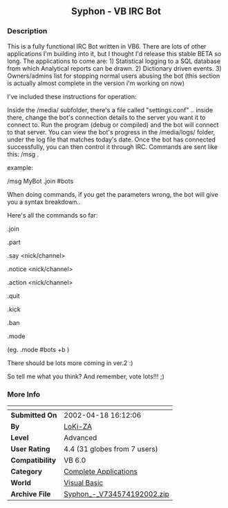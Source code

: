 ﻿<div align="center">

## Syphon \- VB IRC Bot


</div>

### Description

This is a fully functional IRC Bot written in VB6. There are lots of other applications I'm building into it, but I thought I'd release this stable BETA so long. The applications to come are: 1) Statistical logging to a SQL database from which Analytical reports can be drawn. 2) Dictionary driven events. 3) Owners/admins list for stopping normal users abusing the bot (this section is actually almost complete in the version i'm working on now)

<edit>

I've included these instructions for operation:

Inside the /media/ subfolder, there's a file called "settings.conf" .. inside there, change the bot's connection details to the server you want it to connect to. Run the program (debug or compiled) and the bot will connect to that server. You can view the bot's progress in the /media/logs/ folder, under the log file that matches today's date. Once the bot has connected successfully, you can then control it through IRC. Commands are sent like this: /msg <bot> .<command> <parameters>

example:

/msg MyBot .join #bots

When doing commands, if you get the parameters wrong, the bot will give you a syntax breakdown..

Here's all the commands so far:

.join <channel>

.part <channel>

.say <nick/channel> <message>

.notice <nick/channel> <message>

.action <nick/channel> <action>

.quit <quit message>

.kick <channel> <nick> <message>

.ban <channel> <nick>

.mode <channel> <mode type> <mode>

(eg. .mode #bots +b <nick>)

There should be lots more coming in ver.2 :)

</edit>

So tell me what you think? And remember, vote lots!!! ;)
 
### More Info
 


<span>             |<span>
---                |---
**Submitted On**   |2002-04-18 16:12:06
**By**             |[LoKi\-ZA](https://github.com/Planet-Source-Code/PSCIndex/blob/master/ByAuthor/loki-za.md)
**Level**          |Advanced
**User Rating**    |4.4 (31 globes from 7 users)
**Compatibility**  |VB 6\.0
**Category**       |[Complete Applications](https://github.com/Planet-Source-Code/PSCIndex/blob/master/ByCategory/complete-applications__1-27.md)
**World**          |[Visual Basic](https://github.com/Planet-Source-Code/PSCIndex/blob/master/ByWorld/visual-basic.md)
**Archive File**   |[Syphon\_\-\_V734574192002\.zip](https://github.com/Planet-Source-Code/loki-za-syphon-vb-irc-bot__1-33930/archive/master.zip)









